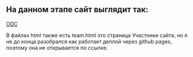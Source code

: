 ## На данном этапе сайт выглядит так:
[ODC](https://shaddy-git.github.io/mylnikov-practica-2025/)

В файлах html также есть team.html это страница Участники сайта, но я не до конца  разобрался как работает деплой через github pages, поэтому она не открывается по ссылке.